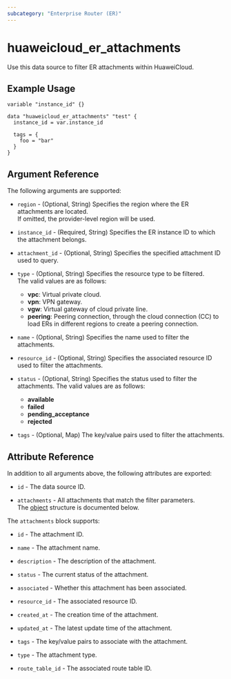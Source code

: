 ```yaml
---
subcategory: "Enterprise Router (ER)"
---
```


# huaweicloud_er_attachments

Use this data source to filter ER attachments within HuaweiCloud.

## Example Usage

```hcl
variable "instance_id" {}

data "huaweicloud_er_attachments" "test" {
  instance_id = var.instance_id

  tags = {
    foo = "bar"
  }
}
```

## Argument Reference

The following arguments are supported:

* `region` - (Optional, String) Specifies the region where the ER attachments are located.  
  If omitted, the provider-level region will be used.

* `instance_id` - (Required, String) Specifies the ER instance ID to which the attachment belongs.

* `attachment_id` - (Optional, String) Specifies the specified attachment ID used to query.

* `type` - (Optional, String) Specifies the resource type to be filtered.  
  The valid values are as follows:
  + **vpc**: Virtual private cloud.
  + **vpn**: VPN gateway.
  + **vgw**: Virtual gateway of cloud private line.
  + **peering**: Peering connection, through the cloud connection (CC) to load ERs in different regions to create a
    peering connection.

* `name` - (Optional, String) Specifies the name used to filter the attachments.

* `resource_id` - (Optional, String) Specifies the associated resource ID used to filter the attachments.

* `status` - (Optional, String) Specifies the status used to filter the attachments.
  The valid values are as follows:
  + **available**
  + **failed**
  + **pending_acceptance**
  + **rejected**

* `tags` - (Optional, Map) The key/value pairs used to filter the attachments.

## Attribute Reference

In addition to all arguments above, the following attributes are exported:

* `id` - The data source ID.

* `attachments` - All attachments that match the filter parameters.  
  The [object](#er_data_attachments) structure is documented below.

<a name="er_data_attachments"></a>
The `attachments` block supports:

* `id` - The attachment ID.

* `name` - The attachment name.

* `description` - The description of the attachment.

* `status` - The current status of the attachment.

* `associated` - Whether this attachment has been associated.

* `resource_id` - The associated resource ID.

* `created_at` - The creation time of the attachment.

* `updated_at` - The latest update time of the attachment.

* `tags` - The key/value pairs to associate with the attachment.

* `type` - The attachment type.

* `route_table_id` - The associated route table ID.

